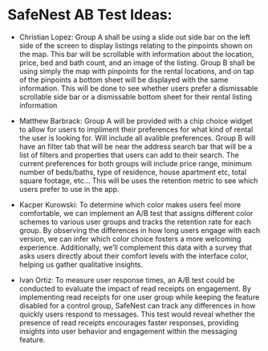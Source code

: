 # SafeNest AB Test Ideas:

- Christian Lopez: Group A shall be using a slide out side bar on the left side of the screen to display listings relating to the pinpoints shown on the map. This bar will be scrollable with
information about the location, price, bed and bath count, and an image of the listing. Group B shall be using simply the map with pinpoints for the rental locations, and on tap of the pinpoints
a bottom sheet will be displayed with the same information. This will be done to see whether users prefer a dismissable scrollable side bar or a dismissable bottom sheet for their rental listing
information


- Matthew Barbrack: Group A will be provided with a chip choice widget to allow for users to impliment their preferences for what kind of rental the user is looking for.  Will include all avalible preferences.  Group B will have an filter tab that will be near the address search bar that will be a list of filters and properties that users can add to their search.
The current preferences for both groups will include price range, minimum number of beds/baths, type of residence, house apartment etc, total square footage, etc...
This will be uses the retention metric to see which users prefer to use in the app.


- Kacper Kurowski: To determine which color makes users feel more comfortable, we can implement an A/B test that assigns different color schemes to various user groups and tracks the retention rate for each group. By observing the differences in how long users engage with each version, we can infer which color choice fosters a more welcoming experience. Additionally, we’ll complement this data with a survey that asks users directly about their comfort levels with the interface color, helping us gather qualitative insights.

- Ivan Ortiz: To measure user response times, an A/B test could be conducted to evaluate the impact of read receipts on engagement. By implementing read receipts for one user group while keeping the feature disabled for a control group, SafeNest can track any differences in how quickly users respond to messages. This test would reveal whether the presence of read receipts encourages faster responses, providing insights into user behavior and engagement within the messaging feature.

